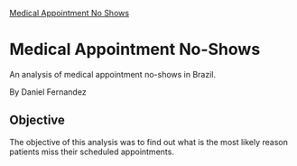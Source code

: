 [Medical Appointment No Shows](https://github.com/dtrade84/Medical-Appointment-No-Shows/blob/main/Investigate_a_Dataset.md)


# Medical Appointment No-Shows
An analysis of medical appointment no-shows in Brazil.

By Daniel Fernandez

## Objective
The objective of this analysis was to find out what is the most likely reason patients miss their scheduled appointments.


